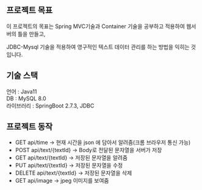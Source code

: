 ## 프로젝트 목표
이 프로젝트의 목표는 Spring MVC기술과 Container 기술을 공부하고 적용하여 웹서버의 틀을 만들고,  

JDBC-Mysql 기술을 적용하여 영구적인 텍스트 데이터 관리를 하는 방법을 익히는 것입니다.   
## 기술 스택
언어 : Java11  
DB : MySQL 8.0  
라이브러리 : SpringBoot 2.7.3, JDBC
## 프로젝트 동작
-   GET api/time -> 현재 시간을 json 에 담아서 알려줌(크롬 브라우저 통신 가능)
-   POST api/text/{textId} -> Body로 전달된 문자열을 서버가 저장
-   GET api/text/{textId} -> 저장된 문자열을 알려줌
-   PUT api/text/{textId} -> 저장된 문자열을 수정
-   DELETE api/text/{textId} -> 저장된 문자열을 삭제
-   GET api/image -> jpeg 이미지를 보여줌
